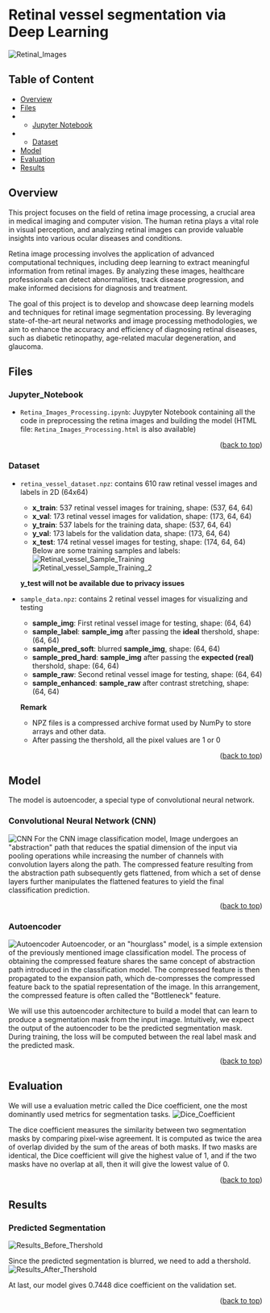 # Retinal vessel segmentation via Deep Learning

![Retinal_Images](https://github.com/Cheung-Chak-Hang-Billy/Retina-Images-Processing/assets/148378750/9c53d40e-9f4e-41b7-b4fe-422d1d724f10)

## Table of Content
- [Overview](#Overview)
- [Files](#Files)
- - [Jupyter Notebook](#Jupyter_Notebook)
- - [Dataset](#Dataset)
- [Model](#Model)
- [Evaluation](#Evaluation)
- [Results](#Results)

## Overview
This project focuses on the field of retina image processing, a crucial area in medical imaging and computer vision. The human retina plays a vital role in visual perception, and analyzing retinal images can provide valuable insights into various ocular diseases and conditions.

Retina image processing involves the application of advanced computational techniques, including deep learning to extract meaningful information from retinal images. By analyzing these images, healthcare professionals can detect abnormalities, track disease progression, and make informed decisions for diagnosis and treatment.

The goal of this project is to develop and showcase deep learning models and techniques for retinal image segmentation processing. By leveraging state-of-the-art neural networks and image processing methodologies, we aim to enhance the accuracy and efficiency of diagnosing retinal diseases, such as diabetic retinopathy, age-related macular degeneration, and glaucoma.

## Files
### Jupyter_Notebook
- ```Retina_Images_Processing.ipynb```: Juypyter Notebook containing all the code in preprocessing the retina images and building the model
(HTML file: ```Retina_Images_Processing.html``` is also available)

<p align="right">(<a href="#Overview">back to top</a>)</p>

### Dataset
- ```retina_vessel_dataset.npz```: contains 610 raw retinal vessel images and labels in 2D (64x64)
  - **x_train**: 537 retinal vessel images for training, shape: (537, 64, 64)
  - **x_val**: 173 retinal vessel images for validation, shape: (173, 64, 64)
  - **y_train**: 537 labels for the training data, shape: (537, 64, 64)
  - **y_val**: 173 labels for the validation data, shape: (173, 64, 64)
  - **x_test**: 174 retinal vessel images for testing, shape: (174, 64, 64)
Below are some training samples and labels:
![Retinal_vessel_Sample_Training](https://github.com/Cheung-Chak-Hang-Billy/Retina-Images-Processing/assets/148378750/1c6c980b-6ba6-4f16-a004-15b7ab0a84f5)
![Retinal_vessel_Sample_Training_2](https://github.com/Cheung-Chak-Hang-Billy/Retina-Images-Processing/assets/148378750/4e17bdb6-7d00-438c-855c-3d66f7976a50)


  **y_test will not be available due to privacy issues** 

- ```sample_data.npz```: contains 2 retinal vessel images for visualizing and testing
  - **sample_img**: First retinal vessel image for testing, shape: (64, 64)
  - **sample_label**: **sample_img** after passing the **ideal** thershold, shape: (64, 64)
  - **sample_pred_soft**: blurred **sample_img**, shape: (64, 64)
  - **sample_pred_hard**: **sample_img** after passing the **expected (real)** thershold, shape: (64, 64)
  - **sample_raw**: Second retinal vessel image for testing, shape: (64, 64)
  - **sample_enhanced**: **sample_raw** after contrast stretching, shape: (64, 64)
  
  **Remark**
  - NPZ files is a compressed archive format used by NumPy to store arrays and other data.
  -  After passing the thershold, all the pixel values are 1 or 0

<p align="right">(<a href="#Overview">back to top</a>)</p>

## Model
 The model is autoencoder, a special type of convolutional neural network.
### Convolutional Neural Network (CNN)
![CNN](https://github.com/Cheung-Chak-Hang-Billy/Retina-Images-Processing/assets/148378750/d0e15eab-f15d-4470-81dd-e8a90c0bac92)
For the CNN image classification model, Image undergoes an "abstraction" path that reduces the spatial dimension of the input via pooling operations while increasing the number of channels with convolution layers along the path. The compressed feature resulting from the abstraction path subsequently gets flattened, from which a set of dense layers further manipulates the flattened features to yield the final classification prediction.

<p align="right">(<a href="#Overview">back to top</a>)</p>

### Autoencoder
![Autoencoder](https://github.com/Cheung-Chak-Hang-Billy/Retina-Images-Processing/assets/148378750/8dadee0a-2099-42bf-ad62-3bbe68f7d353)
Autoencoder, or an "hourglass" model, is a simple extension of the previously mentioned image classification model. The process of obtaining the compressed feature shares the same concept of abstraction path introduced in the classification model. The compressed feature is then propagated to the expansion path, which de-compresses the compressed feature back to the spatial representation of the image. In this arrangement, the compressed feature is often called the "Bottleneck" feature.

We will use this autoencoder architecture to build a model that can learn to produce a segmentation mask from the input image. Intuitively, we expect the output of the autoencoder to be the predicted segmentation mask. During training, the loss will be computed between the real label mask and the predicted mask.

<p align="right">(<a href="#Overview">back to top</a>)</p>

## Evaluation
We will use a evaluation metric called the Dice coefficient, one the most dominantly used metrics for segmentation tasks.
![Dice_Coefficient](https://github.com/Cheung-Chak-Hang-Billy/Retina-Images-Processing/assets/148378750/5ba0a5c5-a682-4a0d-abbc-e3feaeb14fad)

The dice coefficient measures the similarity between two segmentation masks by comparing pixel-wise agreement. It is computed as twice the area of overlap divided by the sum of the areas of both masks. If two masks are identical, the Dice coefficient will give the highest value of 1, and if the two masks have no overlap at all, then it will give the lowest value of 0.

<p align="right">(<a href="#Overview">back to top</a>)</p>

## Results
### Predicted Segmentation
![Results_Before_Thershold](https://github.com/Cheung-Chak-Hang-Billy/Retina-Images-Processing/assets/148378750/e6e335fa-6d2a-451f-925e-324ecf77093a)

Since the predicted segmentation is blurred, we need to add a thershold.
![Results_After_Thershold](https://github.com/Cheung-Chak-Hang-Billy/Retina-Images-Processing/assets/148378750/5de345d5-f7be-4ebb-a6d9-2de545063419)

At last, our model gives  0.7448 dice coefficient on the validation set.

<p align="right">(<a href="#Overview">back to top</a>)</p>
